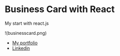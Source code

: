 # Business Card with React
My start with react.js

!(businesscard.png)

- [My portfolio](https://lk-design.pl)
- [Linkedin](https://www.linkedin.com/in/lukaszkwasinski/)

